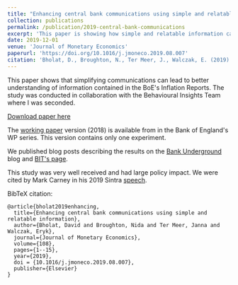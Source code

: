 ```yaml
---
title: "Enhancing central bank communications using simple and relatable information"
collection: publications
permalink: /publication/2019-central-bank-communications
excerpt: 'This paper is showing how simple and relatable information can make central bank's communication easier to understand. We conducted a large online experiment with a representative sample of UK population.'
date: 2019-12-01
venue: 'Journal of Monetary Economics'
paperurl: 'https://doi.org/10.1016/j.jmoneco.2019.08.007'
citation: 'Bholat, D., Broughton, N., Ter Meer, J., Walczak, E. (2019). Enhancing central bank communications using simple and relatable information. <i>Journal of Monetary Economics</i>, 108, 1-15.'
---
```

This paper shows that simplifying communications can lead to better understanding of information contained in the BoE's Inflation Reports. The study was conducted in collaboration with the Behavioural Insights Team where I was seconded.

[Download paper here](https://doi.org/10.1016/j.jmoneco.2019.08.007)

The [working paper](https://www.bankofengland.co.uk/-/media/boe/files/working-paper/2018/enhancing-central-bank-communications-with-behavioural-insights.pdf) version (2018) is available from in the Bank of England's WP series. This version contains only one experiment.

We published blog posts describing the results on the [Bank Underground](https://bankunderground.co.uk/2018/11/22/simply-is-best-enhancing-trust-and-understanding-of-central-banks-through-better-communications/) blog and [BIT's page](https://www.bi.team/blogs/how-many-people-really-understand-inflation-and-interest-rates/).

This study was very well received and had large policy impact. We were cited by Mark Carney in his 2019 Sintra [speech](https://www.bankofengland.co.uk/-/media/boe/files/speech/2019/remarks-to-open-policy-panel-by-mark-carney.pdf). 

BibTeX citation:

```
@article{bholat2019enhancing,
  title={Enhancing central bank communications using simple and relatable information},
  author={Bholat, David and Broughton, Nida and Ter Meer, Janna and Walczak, Eryk},
  journal={Journal of Monetary Economics},
  volume={108},
  pages={1--15},
  year={2019},
  doi = {10.1016/j.jmoneco.2019.08.007},
  publisher={Elsevier}
}
```
